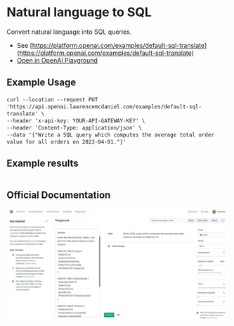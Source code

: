 # Natural language to SQL

Convert natural language into SQL queries.

- See [https://platform.openai.com/examples/default-sql-translate](https://platform.openai.com/examples/default-sql-translate)
- [Open in OpenAI Playground](https://platform.openai.com/playground/p/default-sql-translate)

## Example Usage

```console
curl --location --request PUT 'https://api.openai.lawrencemcdaniel.com/examples/default-sql-translate' \
--header 'x-api-key: YOUR-API-GATEWAY-KEY' \
--header 'Content-Type: application/json' \
--data '{"Write a SQL query which computes the average total order value for all orders on 2023-04-01."}'
```

## Example results

```json

```

## Official Documentation

![OpenAI Playground](https://raw.githubusercontent.com/FullStackWithLawrence/aws-openai/main/doc/examples/example-26-sql-translate.png "OpenAI Playground")
